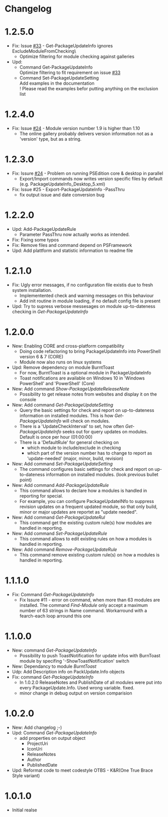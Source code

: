 # Changelog
# 1.2.5.0
- Fix: Issue [#33](https://github.com/AndiBellstedt/PackageUpdateInfo/issues/33) - Get-PackageUpdateInfo ignores ExcludeModuleFromChecking\
    - Optimize filtering for module checking against galleries
- Upd:
    - Command Get-PackageUpdateInfo\
        Optimize filtering to fit requirement on issue [#33](https://github.com/AndiBellstedt/PackageUpdateInfo/issues/33)
    - Command Set-PackageUpdateSetting\
        Add examples in the documentation\
        ! Please read the examples befor putting anything on the exclusion list

# 1.2.4.0
- Fix: Issue [#24](https://github.com/AndiBellstedt/PackageUpdateInfo/issues/24) - Module version number 1.9 is higher than 1.10
    - The online gallery probably delivers version information not as a 'version' type, but as a string.

# 1.2.3.0
- Fix: Issure [#24](https://github.com/AndiBellstedt/PackageUpdateInfo/issues/24) - Problem on running PSEdition core & desktop in parallel
    - Export/Import commands now writes version specific files by default (e.g. PackageUpdateInfo_Desktop_5.xml)
- Fix: Issue #25 - Export-PackageUpdateInfo -PassThru
    - fix output issue and date conversion bug

# 1.2.2.0
- Upd: Add-PackageUpdateRule
    - Parameter PassThru now actually works as intended.
- Fix: Fixing some typos
- Fix: Remove files and command depend on PSFramework
- Upd: Add plattform and statistic information to readme file

# 1.2.1.0
- Fix: Ugly error messages, if no configuration file existis due to fresh system installation.
    - Implementented check and warning messages on this behaviour
    - Add init routine in module loading, if no default config file is present
- Upd: Try to supress verbose messesages on module up-to-dateness checking in *Get-PackageUpdateInfo*

# 1.2.0.0
- New: Enabling CORE and cross-platform compatibility
    - Doing code refactoring to bring PackageUpdateInfo into PowerShell version 6 & 7 (CORE)
    - Module now also runs on linux systems
- Upd: Remove dependency on module BurntToast
    - For now, BurntToast is a optional module in PackageUpdateInfo
    - Toast notifications are available on Windows 10 in 'Windows PowerShell' and 'PowerShell' (Core)
- New: Add command *Show-PackageUpdateReleaseNote*
    - Possibility to get release notes from websites and display it on the console
- New: Add command *Get-PackageUpdateSetting*
    - Query the basic settings for check and report on up-to-dateness information on installed modules. This is how *Get-PackageUpdateInfo* will check on modules.
    - There is a 'UpdateCheckInterval' to set, how often *Get-PackageUpdateInfo* seeks out for query updates on modules.\
    Default is once per hour (01:00:00)
    - There is a 'DefaultRule' for general checking on
        - which module to include/exclude in checking
        - which part of the version number has to change to report as 'update-needed' (major, minor, build, revision)
- New: Add command *Set-PackageUpdateSetting*
    - The command configures basic settings for check and report on up-to-dateness information on installed modules. (look previous bullet point)
- New: Add command *Add-PackageUpdateRule*
    - This command allows to declare how a modules is handled in reporting for special.
    - For example, you can configure PackageUpdateINfo to suppress revision updates on a frequent updated module, so that only build, minor or major updates are reportet as "update needed".
- New: Add command *Get-PackageUpdateRul*
    - This command get the existing custom rule(s) how modules are handled in reporting.
- New: Add command *Set-PackageUpdateRule*
    - This command allows to edit existing rules on how a modules is handled in reporting.
- New: Add command *Remove-PackageUpdateRule*
    - This command remove existing custom rule(s) on how a modules is handled in reporting.

# 1.1.1.0
- Fix: Command *Get-PackageUpdateInfo*
    - Fix Issure #11 - error on command, when more than 63 modules are installed. The command *Find-Module* only accept a maximum number of 63 strings in Name command. Workarround with a fearch-each loop arround this one

# 1.1.0.0
- New: command *Get-PackageUpdateInfo*
    - Possibility to push ToastNotification for update infos with BurnToast module by specifing '-ShowToastNotification' switch
- New: Dependancy to module *BurntToast*
- Udp: Add Description info on PackUpdate.Info objects
- Fix: command *Get-PackageUpdateInfo*
    - In 1.0.2.0 ReleaseNotes and PublishDate of all modules were put into every PackageUpdate.Info. Used wrong variable. fixed.
    - minor change in debug output on version comparision

# 1.0.2.0
- New: Add changelog ;-)
- Upd: Command *Get-PackageUpdateInfo*
    - add properties on output object
        - ProjectUri
        - IconUri
        - ReleaseNotes
        - Author
        - PublishedDate
- Upd: Reformat code to meet codestyle OTBS - K&R(One True Brace Style variant)

# 1.0.1.0
- Initial realse